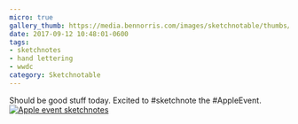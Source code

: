 ```yaml
---
micro: true
gallery_thumb: https://media.bennorris.com/images/sketchnotable/thumbs/apple-event-2017-intro.jpg
date: 2017-09-12 10:48:01-0600
tags:
- sketchnotes
- hand lettering
- wwdc
category: Sketchnotable
---
```


Should be good stuff today. Excited to #sketchnote the #AppleEvent. [![Apple event sketchnotes](https://media.bennorris.com/images/sketchnotable/apple-event-2017/apple-event-2017-intro.jpg)](https://media.bennorris.com/images/sketchnotable/apple-event-2017/apple-event-2017-intro.jpg)